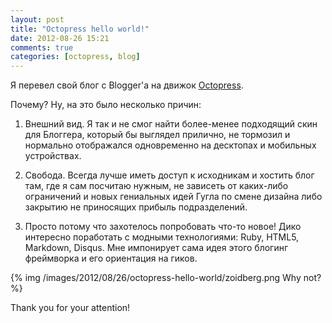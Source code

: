 ```yaml
---
layout: post
title: "Octopress hello world!"
date: 2012-08-26 15:21
comments: true
categories: [octopress, blog]
---
```

Я перевел свой блог с Blogger'а на движок [Octopress](http://octopress.org/).

Почему? Ну, на это было несколько причин:

1. Внешний вид. Я так и не смог найти более-менее подходящий скин для Блоггера, который бы выглядел прилично, не тормозил и нормально отображался одновременно на десктопах и мобильных устройствах.

2. Свобода. Всегда лучше иметь доступ к исходникам и хостить блог там, где я сам посчитаю нужным, не зависеть от каких-либо ограничений и новых гениальных идей Гугла по смене дизайна либо закрытию не приносящих прибыль подразделений.

3. Просто потому что захотелось попробовать что-то новое! Дико интересно поработать с модными технологиями: Ruby, HTML5, Markdown, Disqus. Мне импонирует сама идея этого блогинг фреймворка и его ориентация на гиков.

{% img /images/2012/08/26/octopress-hello-world/zoidberg.png Why not? %}

Thank you for your attention!
